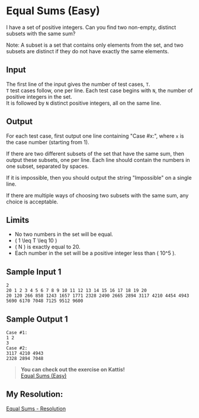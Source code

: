 # Equal Sums (Easy)

I have a set of positive integers. Can you find two non-empty, distinct subsets with the same sum?

Note: A subset is a set that contains only elements from the set, and two subsets are distinct if they do not have exactly the same elements.

## Input

The first line of the input gives the number of test cases, `T`.  
`T` test cases follow, one per line. Each test case begins with `N`, the number of positive integers in the set.  
It is followed by `N` distinct positive integers, all on the same line.

## Output

For each test case, first output one line containing "Case #x:", where `x` is the case number (starting from 1).

If there are two different subsets of the set that have the same sum, then output these subsets, one per line. Each line should contain the numbers in one subset, separated by spaces.

If it is impossible, then you should output the string "Impossible" on a single line.

If there are multiple ways of choosing two subsets with the same sum, any choice is acceptable.

## Limits

- No two numbers in the set will be equal.
- \( 1 \leq T \leq 10 \)  
- \( N \) is exactly equal to 20.  
- Each number in the set will be a positive integer less than \( 10^5 \).

## Sample Input 1

```
2
20 1 2 3 4 5 6 7 8 9 10 11 12 13 14 15 16 17 18 19 20
20 120 266 858 1243 1657 1771 2328 2490 2665 2894 3117 4210 4454 4943 5690 6170 7048 7125 9512 9600
```

## Sample Output 1

``` 
Case #1:
1 2
3 
Case #2:
3117 4210 4943
2328 2894 7048
```

> **You can check out the exercise on Kattis!** <br>
> [Equal Sums (Easy)](https://open.kattis.com/problems/equalsumseasy)

## My Resolution:
[Equal Sums - Resolution](/exercises/week-2/exercise1.cpp)